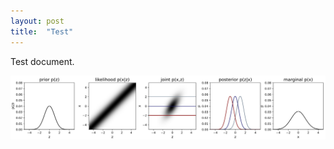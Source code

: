 ```yaml
---
layout: post
title:  "Test"
---
```


Test document.

<img src="/assets/images/test.svg" alt="test figure">
